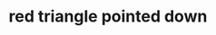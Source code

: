 ---
layout: symbols
title: red triangle pointed down
emoji: red_triangle_pointed_down
permalink: 🔻.html
image: assets/img/3moji/red_triangle_pointed_down.png
---